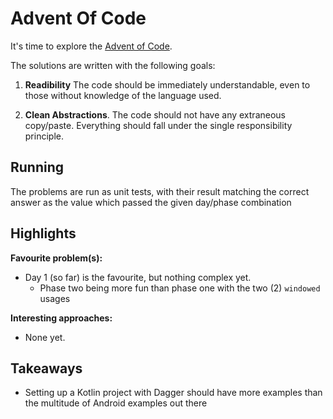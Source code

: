 # Advent Of Code

It's time to explore the [Advent of Code](http://adventofcode.com).

The solutions are written with the following goals:

1. **Readibility** 
   The code should be immediately understandable, even to those without knowledge of the language used. 

2. **Clean Abstractions**.
   The code should not have any extraneous copy/paste. 
   Everything should fall under the single responsibility principle.
   
   
## Running

The problems are run as unit tests, with their result matching the correct answer
as the value which passed the given day/phase combination

## Highlights

**Favourite problem(s):**

* Day 1 (so far) is the favourite, but nothing complex yet.
  * Phase two being more fun than phase one with the two (2) `windowed` usages

**Interesting approaches:**

* None yet.

## Takeaways

* Setting up a Kotlin project with Dagger should have more examples than the multitude of Android examples out there
